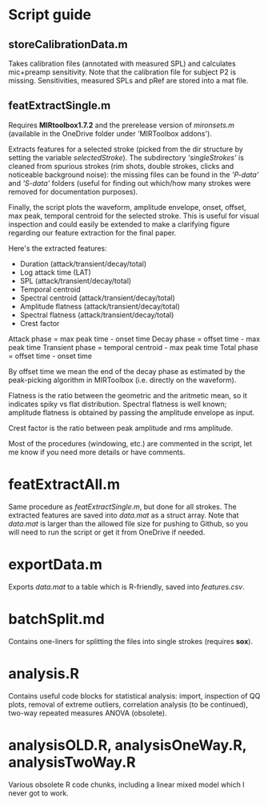 # Script guide

## storeCalibrationData.m

Takes calibration files (annotated with measured SPL) and calculates mic+preamp sensitivity. Note that the calibration file for subject P2 is missing. Sensitivities, measured SPLs and pRef are stored into a mat file.

## featExtractSingle.m

Requires **MIRtoolbox1.7.2** and the prerelease version of *mironsets.m* (available in the OneDrive folder under 'MIRToolbox addons').

Extracts features for a selected stroke (picked from the dir structure by setting the variable *selectedStroke*). The subdirectory *'singleStrokes'* is cleaned from spurious strokes (rim shots, double strokes, clicks and noticeable background noise): the missing files can be found in the *'P-data'* and *'S-data'* folders (useful for finding out which/how many strokes were removed for documentation purposes).

Finally, the script plots the waveform, amplitude envelope, onset, offset, max peak, temporal centroid for the selected stroke. This is useful for visual inspection and could easily be extended to make a clarifying figure regarding our feature extraction for the final paper.

Here's the extracted features:

- Duration (attack/transient/decay/total)
- Log attack time (LAT)
- SPL (attack/transient/decay/total)
- Temporal centroid
- Spectral centroid (attack/transient/decay/total)
- Amplitude flatness (attack/transient/decay/total)
- Spectral flatness (attack/transient/decay/total)
- Crest factor

Attack phase = max peak time - onset time
Decay phase = offset time - max peak time
Transient phase = temporal centroid - max peak time
Total phase = offset time - onset time

By offset time we mean the end of the decay phase as estimated by the peak-picking algorithm in MIRToolbox (i.e. directly on the waveform).

Flatness is the ratio between the geometric and the aritmetic mean, so it indicates spiky vs flat distribution. Spectral flatness is well known; amplitude flatness is obtained by passing the amplitude envelope as input.

Crest factor is the ratio between peak amplitude and rms amplitude.

Most of the procedures (windowing, etc.) are commented in the script, let me know if you need more details or have comments.

# featExtractAll.m

Same procedure as *featExtractSingle.m*, but done for all strokes. The extracted features are saved into *data.mat* as a struct array. Note that *data.mat* is larger than the allowed file size for pushing to Github, so you will need to run the script or get it from OneDrive if needed.

# exportData.m

Exports *data.mat* to a table which is R-friendly, saved into *features.csv*.

# batchSplit.md

Contains one-liners for splitting the files into single strokes (requires **sox**).

# analysis.R

Contains useful code blocks for statistical analysis: import, inspection of QQ plots, removal of extreme outliers, correlation analysis (to be continued), two-way repeated measures ANOVA (obsolete).

# analysisOLD.R, analysisOneWay.R, analysisTwoWay.R

Various obsolete R code chunks, including a linear mixed model which I never got to work.